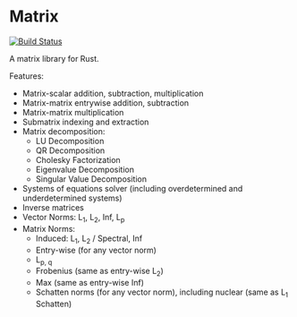 # Matrix

[![Build Status](https://travis-ci.org/jblondin/matrix.svg?branch=master)](https://travis-ci.org/jblondin/matrix)

A matrix library for Rust.

Features:
* Matrix-scalar addition, subtraction, multiplication
* Matrix-matrix entrywise addition, subtraction
* Matrix-matrix multiplication
* Submatrix indexing and extraction
* Matrix decomposition:
  * LU Decomposition
  * QR Decomposition
  * Cholesky Factorization
  * Eigenvalue Decomposition
  * Singular Value Decomposition
* Systems of equations solver (including overdetermined and underdetermined systems)
* Inverse matrices
* Vector Norms: L<sub>1</sub>, L<sub>2</sub>, Inf, L<sub>p</sub>
* Matrix Norms:
  * Induced: L<sub>1</sub>, L<sub>2</sub> / Spectral, Inf
  * Entry-wise (for any vector norm)
  * L<sub>p, q</sub>
  * Frobenius (same as entry-wise L<sub>2</sub>)
  * Max (same as entry-wise Inf)
  * Schatten norms (for any vector norm), including nuclear (same as L<sub>1</sub> Schatten)
